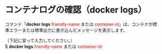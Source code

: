 # コンテナログの確認（docker logs）
コマンド「**docker logs** <span style="color: red; ">friendly-name</span> または <span style="color: red; ">container-id</span>」は、コンテナが標準エラーまたは標準出力に書き込んだメッセージを表示します。

（下記に習って入力してください。）  
$ **docker logs** <span style="color: red; ">friendly-name</span> または <span style="color: red; ">container-id</span>  
